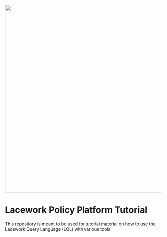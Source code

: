 <img src="https://techally-content.s3-us-west-1.amazonaws.com/public-content/lacework_logo_full.png" width="600">

# Lacework Policy Platform Tutorial

This repository is meant to be used for tutorial material on how to use the Lacework
Query Language (LQL) with various tools.
